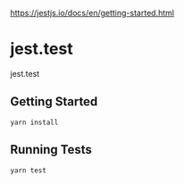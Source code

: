 https://jestjs.io/docs/en/getting-started.html

# jest.test

jest.test

## Getting Started

`yarn install`

## Running Tests

`yarn test`
